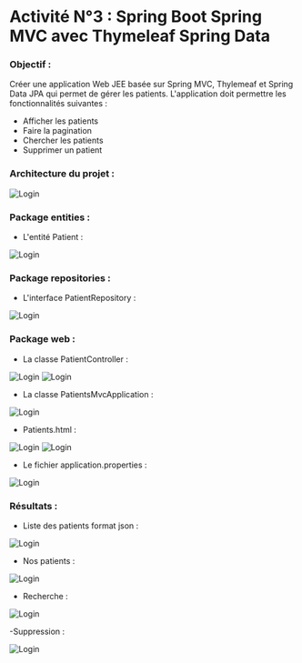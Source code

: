 # Activité N°3 : Spring Boot Spring MVC avec Thymeleaf Spring Data

### Objectif :

Créer une application Web JEE basée sur Spring MVC, Thylemeaf et Spring Data JPA qui permet de gérer les patients.
L'application doit permettre les fonctionnalités suivantes :
- Afficher les patients
- Faire la pagination
- Chercher les patients
- Supprimer un patient

### Architecture du projet :

![Login](https://github.com/HousnaAghzer/All-Ressources-/blob/master/87.png)

### Package entities :
- L'entité Patient :

![Login](https://github.com/HousnaAghzer/All-Ressources-/blob/master/88.png)

### Package repositories :
- L'interface PatientRepository :

![Login](https://github.com/HousnaAghzer/All-Ressources-/blob/master/89.png)

### Package web :
- La classe PatientController :

![Login](https://github.com/HousnaAghzer/All-Ressources-/blob/master/90.png)
![Login](https://github.com/HousnaAghzer/All-Ressources-/blob/master/91.png)

- La classe PatientsMvcApplication :

![Login](https://github.com/HousnaAghzer/All-Ressources-/blob/master/92.png)

- Patients.html : 

![Login](https://github.com/HousnaAghzer/All-Ressources-/blob/master/93.png)
![Login](https://github.com/HousnaAghzer/All-Ressources-/blob/master/94.png)

- Le fichier application.properties :

![Login](https://github.com/HousnaAghzer/All-Ressources-/blob/master/95.png)

### Résultats :
- Liste des patients format json :

![Login](https://github.com/HousnaAghzer/All-Ressources-/blob/master/96.png)

- Nos patients :

![Login](https://github.com/HousnaAghzer/All-Ressources-/blob/master/97.png)

- Recherche :

![Login](https://github.com/HousnaAghzer/All-Ressources-/blob/master/98.png)

-Suppression :

![Login](https://github.com/HousnaAghzer/All-Ressources-/blob/master/99.png)

